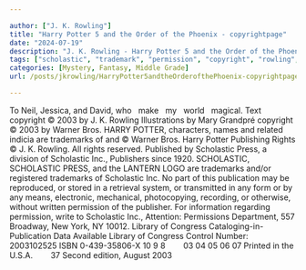 ```yaml
---

author: ["J. K. Rowling"]
title: "Harry Potter 5 and the Order of the Phoenix - copyrightpage"
date: "2024-07-19"
description: "J. K. Rowling - Harry Potter 5 and the Order of the Phoenix"
tags: ["scholastic", "trademark", "permission", "copyright", "rowling", "warner", "harry", "potter", "right", "press", "publisher", "library", "congress", "neil", "jessica", "david", "make", "world", "magical", "text", "illustration", "mary", "grandpré", "character", "name"]
categories: [Mystery, Fantasy, Middle Grade]
url: /posts/jkrowling/HarryPotter5andtheOrderofthePhoenix-copyrightpage

---
```



To Neil, Jessica, and David,
who   make   my   world   magical.
Text copyright © 2003 by J. K. Rowling
Illustrations by Mary Grandpré copyright © 2003 by Warner Bros.
HARRY POTTER, characters, names and related indicia are trademarks of
and © Warner Bros. Harry Potter Publishing Rights © J. K. Rowling.
All rights reserved. Published by Scholastic Press, a division of Scholastic Inc.,
Publishers since 1920.
SCHOLASTIC, SCHOLASTIC PRESS, and the LANTERN LOGO
are trademarks and/or registered trademarks of Scholastic Inc.
No part of this publication may be reproduced, or stored in a retrieval system, or transmitted in any form or by any means, electronic, mechanical, photocopying, recording, or otherwise, without written permission of the publisher. For information regarding permission, write to Scholastic Inc., Attention: Permissions Department, 557 Broadway, New York, NY 10012.
Library of Congress Cataloging-in-Publication Data Available
Library of Congress Control Number: 2003102525
ISBN 0-439-35806-X
10 9 8        03 04 05 06 07
Printed in the U.S.A.        37
Second edition, August 2003
